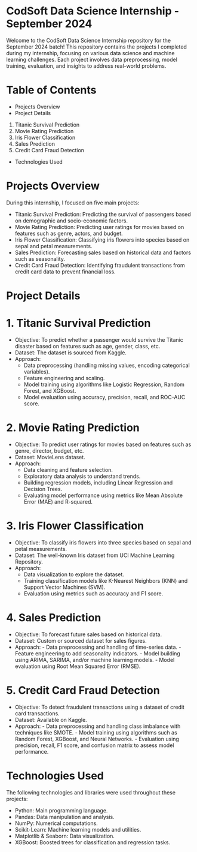 # CodSoft Data Science Internship - September 2024

Welcome to the CodSoft Data Science Internship repository for the September 2024 batch! This repository contains the projects I completed during my internship, focusing on various data science and machine learning challenges. Each project involves data preprocessing, model training, evaluation, and insights to address real-world problems.

# Table of Contents

- Projects Overview
- Project Details
 1. Titanic Survival Prediction
 2. Movie Rating Prediction
 3. Iris Flower Classification
 4. Sales Prediction
 5. Credit Card Fraud Detection
- Technologies Used

# Projects Overview

During this internship, I focused on five main projects:

- Titanic Survival Prediction: Predicting the survival of passengers based on demographic and socio-economic factors.
- Movie Rating Prediction: Predicting user ratings for movies based on features such as genre, actors, and budget.
- Iris Flower Classification: Classifying iris flowers into species based on sepal and petal measurements.
- Sales Prediction: Forecasting sales based on historical data and factors such as seasonality.
- Credit Card Fraud Detection: Identifying fraudulent transactions from credit card data to prevent financial loss.

# Project Details

# 1. Titanic Survival Prediction

  - Objective: To predict whether a passenger would survive the Titanic disaster based on features such as age, gender, class, etc.
  - Dataset: The dataset is sourced from Kaggle.
  - Approach:
     -  Data preprocessing (handling missing values, encoding categorical variables).
     -  Feature engineering and scaling.
     -  Model training using algorithms like Logistic Regression, Random Forest, and XGBoost.
     -  Model evaluation using accuracy, precision, recall, and ROC-AUC score.
    
# 2. Movie Rating Prediction

- Objective: To predict user ratings for movies based on features such as genre, director, budget, etc.
- Dataset: MovieLens dataset.
- Approach:
     -  Data cleaning and feature selection.
     -  Exploratory data analysis to understand trends.
     -  Building regression models, including Linear Regression and Decision Trees.
     -  Evaluating model performance using metrics like Mean Absolute Error (MAE) and R-squared.
  
# 3. Iris Flower Classification

- Objective: To classify iris flowers into three species based on sepal and petal measurements.
- Dataset: The well-known Iris dataset from UCI Machine Learning Repository.
- Approach:
     -  Data visualization to explore the dataset.
     -  Training classification models like K-Nearest Neighbors (KNN) and Support Vector Machines (SVM).
     -  Evaluation using metrics such as accuracy and F1 score.

# 4. Sales Prediction

- Objective: To forecast future sales based on historical data.
- Dataset: Custom or sourced dataset for sales figures.
- Approach:
      -  Data preprocessing and handling of time-series data.
      -  Feature engineering to add seasonality indicators.
      -  Model building using ARIMA, SARIMA, and/or machine learning models.
      -  Model evaluation using Root Mean Squared Error (RMSE).

# 5. Credit Card Fraud Detection

- Objective: To detect fraudulent transactions using a dataset of credit card transactions.
- Dataset: Available on Kaggle.
- Approach:
      -  Data preprocessing and handling class imbalance with techniques like SMOTE.
      -  Model training using algorithms such as Random Forest, XGBoost, and Neural Networks.
      -  Evaluation using precision, recall, F1 score, and confusion matrix to assess model performance.
  
# Technologies Used

The following technologies and libraries were used throughout these projects:

- Python: Main programming language.
- Pandas: Data manipulation and analysis.
- NumPy: Numerical computations.
- Scikit-Learn: Machine learning models and utilities.
- Matplotlib & Seaborn: Data visualization.
- XGBoost: Boosted trees for classification and regression tasks.
  
